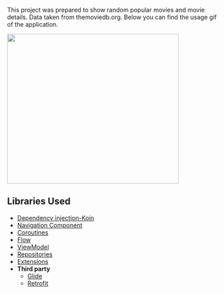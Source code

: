 This project was prepared to show random popular movies and movie details. Data taken from themoviedb.org. Below you can find the usage gif of the application.


<img src="https://github.com/Yusuf-Solmaz/MovieAppV2/assets/83172478/d8acd69e-bac3-42cb-af7e-fad83cdd165d"  style="width: 400px; height: 350px;">


## Libraries Used

* [Dependency injection-Koin](https://insert-koin.io/docs/quickstart/android/)
* [Navigation Component](https://developer.android.com/guide/navigation/navigation-getting-started)
* [Coroutines](https://developer.android.com/kotlin/coroutines?hl=tr)
* [Flow](https://developer.android.com/kotlin/flow?hl=en)
* [ViewModel](https://developer.android.com/topic/libraries/architecture/viewmodel#implement)
* [Repositories](https://developer.android.com/topic/architecture#data-layer)
* [Extensions](https://developer.android.com/kotlin/ktx)
* **Third party**
  * [Glide](https://github.com/bumptech/glide)
  * [Retrofit](https://square.github.io/retrofit/)
